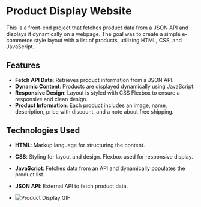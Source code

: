# Product Display Website

This is a front-end project that fetches product data from a JSON API and displays it dynamically on a webpage. The goal was to create a simple e-commerce style layout with a list of products, utilizing HTML, CSS, and JavaScript.

## Features

- **Fetch API Data**: Retrieves product information from a JSON API.
- **Dynamic Content**: Products are displayed dynamically using JavaScript.
- **Responsive Design**: Layout is styled with CSS Flexbox to ensure a responsive and clean design.
- **Product Information**: Each product includes an image, name, description, price with discount, and a note about free shipping.

## Technologies Used

- **HTML**: Markup language for structuring the content.
- **CSS**: Styling for layout and design. Flexbox used for responsive display.
- **JavaScript**: Fetches data from an API and dynamically populates the product list.
- **JSON API**: External API to fetch product data.

- ![Product Display GIF](./images/frontend-development-project.gif)
